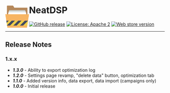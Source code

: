 # NeatDSP <img src="https://github.com/benkahandevelopment/neatdsp/blob/master/img/icon128.png" width="75" align="left" />


[![GitHub release](https://img.shields.io/github/release/benkahandevelopment/neatdsp.svg)](https://github.com/benkahandevelopment/neatdsp/releases)
[![License: Apache 2](https://img.shields.io/github/license/benkahandevelopment/neatdsp.svg)](https://github.com/benkahandevelopment/neatdsp/blob/master/LICENSE)
[![Web store version](https://img.shields.io/chrome-web-store/v/baafemcooelokbkmmmhkbemikigoeapn.svg)](https://chrome.google.com/webstore/detail/neatdsp/baafemcooelokbkmmmhkbemikigoeapn)

---
## Release Notes

### 1.x.x

<!-- - ***1.0.x*** -->
- ***1.3.0*** - Ability to export optimization log
- ***1.2.0*** - Settings page revamp, "delete data" button, optimization tab
- ***1.1.0*** - Added version info, data export, data import (campaigns only)
- ***1.0.0*** - Initial release
